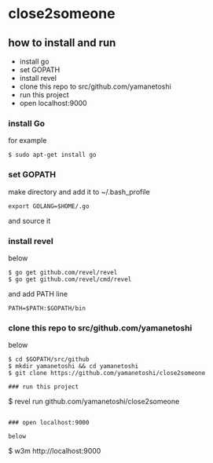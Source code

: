 # close2someone

## how to install and run

- install go
- set GOPATH
- install revel
- clone this repo to src/github.com/yamanetoshi
- run this project
- open localhost:9000

### install Go

for example

```
$ sudo apt-get install go
```

### set GOPATH

make directory and add it to ~/.bash_profile

```
export GOLANG=$HOME/.go
```

and source it

### install revel

below

```
$ go get github.com/revel/revel
$ go get github.com/revel/cmd/revel
```

and add PATH line

```
PATH=$PATH:$GOPATH/bin
```

### clone this repo to src/github.com/yamanetoshi

below

```
$ cd $GOPATH/src/github
$ mkdir yamanetoshi && cd yamanetoshi
$ git clone https://github.com/yamanetoshi/close2someone

### run this project

```
$ revel run github.com/yamanetoshi/close2someone
```

### open localhost:9000

below

```
$ w3m http://localhost:9000
```
